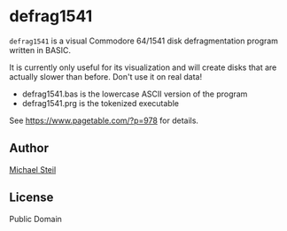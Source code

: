 # defrag1541

`defrag1541` is a visual Commodore 64/1541 disk defragmentation program written in BASIC.

It is currently only useful for its visualization and will create disks that are actually slower than before. Don't use it on real data!

* defrag1541.bas is the lowercase ASCII version of the program
* defrag1541.prg is the tokenized executable

See https://www.pagetable.com/?p=978 for details.

## Author
[Michael Steil](mailto:mist64@mac.com)

## License
Public Domain